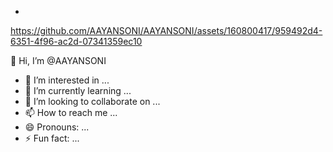 - 

https://github.com/AAYANSONI/AAYANSONI/assets/160800417/959492d4-6351-4f96-ac2d-07341359ec10

👋 Hi, I’m @AAYANSONI
- 👀 I’m interested in ...
- 🌱 I’m currently learning ...
- 💞️ I’m looking to collaborate on ...
- 📫 How to reach me ...
- 😄 Pronouns: ...
- ⚡ Fun fact: ...

<!---
AAYANSONI/AAYANSONI is a ✨ special ✨ repository because its `README.md` (this file) appears on your GitHub profile.
You can click the Preview link to take a look at your changes.
--->
